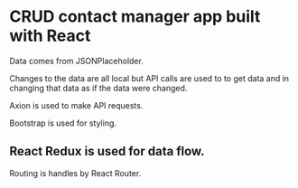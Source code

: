 # CRUD contact manager app built with React

Data comes from JSONPlaceholder.

Changes to the data are all local but API calls are used to to get data and in changing that data as if the data were changed.

Axion is used to make API requests.

Bootstrap is used for styling.

## React Redux is used for data flow.

Routing is handles by React Router.
